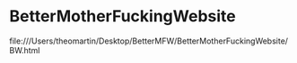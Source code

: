 # BetterMotherFuckingWebsite
file:///Users/theomartin/Desktop/BetterMFW/BetterMotherFuckingWebsite/BW.html
